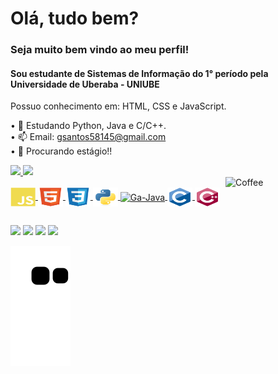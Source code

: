 # Olá, tudo bem?
### Seja muito bem vindo ao meu perfil!
#### Sou estudante de Sistemas de Informação do 1° período pela Universidade de Uberaba - UNIUBE

Possuo conhecimento em: HTML, CSS e JavaScript.

• 🌱 Estudando Python, Java e C/C++. <br>
• 📫 Email: gsantos58145@gmail.com <br>
• 🔭 Procurando estágio!!
 <div>
  <a href="https://github.com/santosgabrieldev">
  <img height="177em" src="https://github-readme-stats.vercel.app/api?username=santosgabrieldev&show_icons=true&theme=dark&include_all_commits=true&count_private=true"/>
  <img height="180em" src="https://github-readme-stats.vercel.app/api/top-langs/?username=santosgabrieldev&layout=compact&langs_count=7&theme=dark"/>
</div>
 
  <img align="right" alt="Coffee" height="160" width="160" src="https://media.giphy.com/media/3ohze2v9DClNU2Cdl6/giphy.gif">
 
<div style="display: inline_block"><br>
  <img align="center" alt="Ga-Js" height="30" width="40" src="https://raw.githubusercontent.com/devicons/devicon/master/icons/javascript/javascript-plain.svg">
  <img align="center" alt="Ga-HTML" height="30" width="40" src="https://raw.githubusercontent.com/devicons/devicon/master/icons/html5/html5-original.svg">
  <img align="center" alt="Ga-CSS" height="30" width="40" src="https://raw.githubusercontent.com/devicons/devicon/master/icons/css3/css3-original.svg">
  <img align="center" alt="Ga-Python" height="30" width="40" src="https://raw.githubusercontent.com/devicons/devicon/master/icons/python/python-original.svg">
  <img align="center" alt="Ga-Java" height="30" width="40" src="https://raw.githubusercontent.com/jmnote/z-icons/master/svg/java.svg">
  <img align="center" alt="Ga-C" height="30" width="40" src="https://raw.githubusercontent.com/devicons/devicon/master/icons/c/c-original.svg">
  <img align="center" alt="Ga-C++" height="30" width="40" src="https://raw.githubusercontent.com/devicons/devicon/master/icons/cplusplus/cplusplus-original.svg">
  
 </div>
 
  ##  
 
 <div> 

  <a href="https://www.instagram.com/gabrielsantos.jpg/" target="_blank"><img src="https://img.shields.io/badge/-Instagram-%23E4405F?style=for-the-badge&logo=instagram&logoColor=white" target="_blank"></a>
  <a href = "mailto:gsantos58145@gmail.com"><img src="https://img.shields.io/badge/-Gmail-%23333?style=for-the-badge&logo=gmail&logoColor=white" target="_blank"></a>
  <a href="https://www.linkedin.com/in/gabriel-santos-6ab7b51a8/" target="_blank"><img src="https://img.shields.io/badge/-LinkedIn-%230077B5?style=for-the-badge&logo=linkedin&logoColor=white" target="_blank"></a> 
    <a href="https://api.whatsapp.com/send?phone=5534999915529&text=Olá! vim pelo GitHub" target="_blank"><img src="https://img.shields.io/badge/WhatsApp-25D366?style=for-the-badge&logo=whatsapp&logoColor=white" target="_blank"></a> 
  
  ![Snake animation](https://github.com/rafaballerini/rafaballerini/blob/output/github-contribution-grid-snake.svg)

</div>
